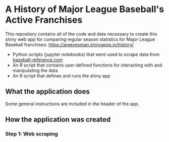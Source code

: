 # A History of Major League Baseball's Active Franchises

This repository contains all of the code and data necessary to create this shiny web app for comparing regular season statistics for Major League Baseball franchises: https://areevesman.shinyapps.io/history/

* Python scripts (jupyter notebooks) that were used to scrape data from [baseball-reference.com](http://www.baseball-reference.com) 
* An R script that contains user-defined functions for interacting with and manipulating the data
* An R script that defines and runs the shiny app


## What the application does

Some general instructions are included in the header of the app. 



## How the application was created

### Step 1: Web scraping
